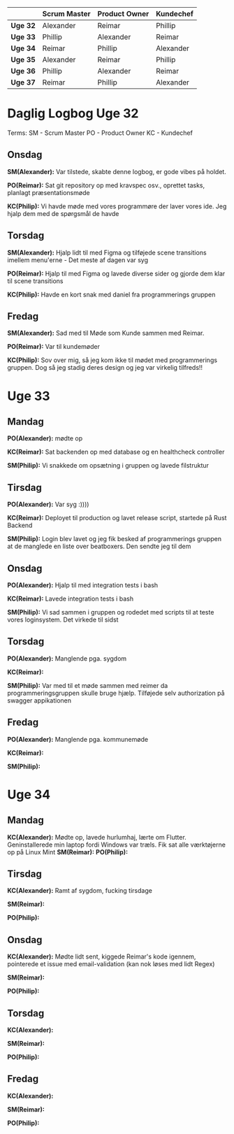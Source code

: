 |            | Scrum Master | Product Owner | Kundechef |
| ---------- | ------------ | ------------- | --------- |
| **Uge 32** | Alexander    | Reimar        | Phillip   |
| **Uge 33** | Phillip      | Alexander     | Reimar    |
| **Uge 34** | Reimar       | Phillip       | Alexander |
| **Uge 35** | Alexander    | Reimar        | Phillip   |
| **Uge 36** | Phillip      | Alexander     | Reimar    |
| **Uge 37** | Reimar       | Phillip       | Alexander |

# Daglig Logbog Uge 32

Terms:
SM - Scrum Master
PO - Product Owner
KC - Kundechef

## Onsdag

**SM(Alexander):** Var tilstede, skabte denne logbog, er gode vibes på holdet.

**PO(Reimar):** Sat git repository op med kravspec osv., oprettet tasks, planlagt præsentationsmøde

**KC(Philip):** Vi havde møde med vores programmøre der laver vores ide. Jeg hjalp dem med de spørgsmål de havde

## Torsdag

**SM(Alexander):** Hjalp lidt til med Figma og tilføjede scene transitions imellem menu'erne - Det meste af dagen var syg

**PO(Reimar):** Hjalp til med Figma og lavede diverse sider og gjorde dem klar til scene transitions

**KC(Philip):** Havde en kort snak med daniel fra programmerings gruppen

## Fredag

**SM(Alexander):** Sad med til Møde som Kunde sammen med Reimar.

**PO(Reimar):** Var til kundemøder

**KC(Philip):** Sov over mig, så jeg kom ikke til mødet med programmerings gruppen. Dog så jeg stadig deres design og jeg var virkelig tilfreds!!

# Uge 33

## Mandag

**PO(Alexander):** mødte op

**KC(Reimar):** Sat backenden op med database og en healthcheck controller

**SM(Philip):** Vi snakkede om opsætning i gruppen og lavede filstruktur

## Tirsdag

**PO(Alexander):** Var syg :))))

**KC(Reimar):** Deployet til production og lavet release script, startede på Rust Backend

**SM(Philip):** Login blev lavet og jeg fik besked af programmerings gruppen at de manglede en liste over beatboxers. Den sendte jeg til dem

## Onsdag

**PO(Alexander):** Hjalp til med integration tests i bash

**KC(Reimar):** Lavede integration tests i bash

**SM(Philip):** Vi sad sammen i gruppen og rodedet med scripts til at teste vores loginsystem. Det virkede til sidst

## Torsdag

**PO(Alexander):** Manglende pga. sygdom

**KC(Reimar):**

**SM(Philip):** Var med til et møde sammen med reimer da programmeringsgruppen skulle bruge hjælp. Tilføjede selv authorization på swagger appikationen

## Fredag

**PO(Alexander):** Manglende pga. kommunemøde

**KC(Reimar):**

**SM(Philip):**

# Uge 34

## Mandag
**KC(Alexander):** Mødte op, lavede hurlumhaj, lærte om Flutter. Geninstallerede min laptop fordi Windows var træls. Fik sat alle værktøjerne op på Linux Mint
**SM(Reimar):**
**PO(Philip):**


## Tirsdag

**KC(Alexander):** Ramt af sygdom, fucking tirsdage

**SM(Reimar):**

**PO(Philip):**
## Onsdag

**KC(Alexander):** Mødte lidt sent, kiggede Reimar's kode igennem, pointerede et issue med email-validation (kan nok løses med lidt Regex)

**SM(Reimar):**

**PO(Philip):**
## Torsdag

**KC(Alexander):**

**SM(Reimar):**

**PO(Philip):**
## Fredag

**KC(Alexander):**

**SM(Reimar):**

**PO(Philip):**